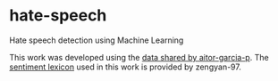 # hate-speech
Hate speech detection using Machine Learning

This work was developed using the [data shared by aitor-garcia-p](https://github.com/aitor-garcia-p/hate-speech-dataset). The [sentiment lexicon](https://github.com/zengyan-97/Sentiment-Lexicon) used in this work is provided by zengyan-97.